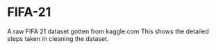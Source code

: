 # FIFA-21
A raw FIFA 21 dataset gotten from kaggle.com This shows the detailed steps taken in cleaning the dataset.
